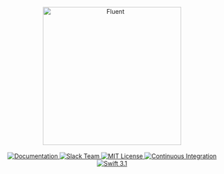 <p align="center">
    <img src="https://cloud.githubusercontent.com/assets/1977704/25427397/bc203770-2a72-11e7-8aec-db3459966311.png" width="320" alt="Fluent">
    <br>
    <br>
    <a href="https://docs.vapor.codes/multipart/package/">
        <img src="http://img.shields.io/badge/read_the-docs-92A8D1.svg" alt="Documentation">
    </a>
    <a href="http://vapor.team">
        <img src="http://vapor.team/badge.svg" alt="Slack Team">
    </a>
    <a href="LICENSE">
        <img src="http://img.shields.io/badge/license-MIT-brightgreen.svg" alt="MIT License">
    </a>
    <a href="https://circleci.com/gh/vapor/multipart">
        <img src="https://circleci.com/gh/vapor/multipart.svg?style=shield" alt="Continuous Integration">
    </a>
    <a href="https://swift.org">
        <img src="http://img.shields.io/badge/swift-3.1-brightgreen.svg" alt="Swift 3.1">
    </a>
</p>